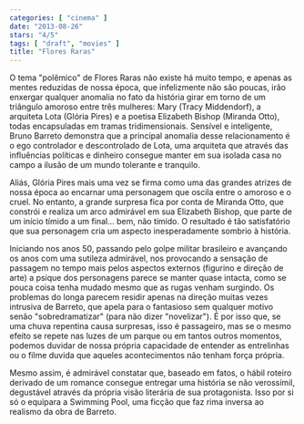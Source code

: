 ```yaml
---
categories: [ "cinema" ]
date: "2013-08-26"
stars: "4/5"
tags: [ "draft", "movies" ]
title: "Flores Raras"
---
```

O tema "polêmico" de Flores Raras não existe há muito tempo, e apenas as mentes reduzidas de nossa época, que infelizmente não são poucas, irão enxergar qualquer anomalia no fato da história girar em torno de um triângulo amoroso entre três mulheres: Mary (Tracy Middendorf), a arquiteta Lota (Glória Pires) e a poetisa Elizabeth Bishop (Miranda Otto), todas encapsuladas em tramas tridimensionais. Sensível e inteligente, Bruno Barreto demonstra que a principal anomalia desse relacionamento é o ego controlador e descontrolado de Lota, uma arquiteta que através das influências políticas e dinheiro consegue manter em sua isolada casa no campo a ilusão de um mundo tolerante e tranquilo.

Aliás, Glória Pires mais uma vez se firma como uma das grandes atrizes de nossa época ao encarnar uma personagem que oscila entre o amoroso e o cruel. No entanto, a grande surpresa fica por conta de Miranda Otto, que constrói e realiza um arco admirável em sua Elizabeth Bishop, que parte de um início tímido a um final... bem, não tímido. O resultado é tão satisfatório que sua personagem cria um aspecto inesperadamente sombrio à história.

Iniciando nos anos 50, passando pelo golpe militar brasileiro e avançando os anos com uma sutileza admirável, nos provocando a sensação de passagem no tempo mais pelos aspectos externos (figurino e direção de arte) a psique dos personagens parece se manter quase intacta, como se pouca coisa tenha mudado mesmo que as rugas venham surgindo. Os problemas do longa parecem residir apenas na direção muitas vezes intrusiva de Barreto, que apela para o fantasioso sem qualquer motivo senão "sobredramatizar" (para não dizer "novelizar"). É por isso que, se uma chuva repentina causa surpresas, isso é passageiro, mas se o mesmo efeito se repete nas luzes de um parque ou em tantos outros momentos, podemos duvidar de nossa própria capacidade de entender as entrelinhas ou o filme duvida que aqueles acontecimentos não tenham força própria.

Mesmo assim, é admirável constatar que, baseado em fatos, o hábil roteiro derivado de um romance consegue entregar uma história se não verossímil, degustável através da própria visão literária de sua protagonista. Isso por si só o equipara a Swimming Pool, uma ficção que faz rima inversa ao realismo da obra de Barreto.
